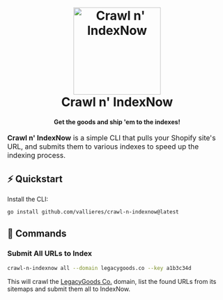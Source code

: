<!-- markdownlint-disable MD002 MD013 MD033 MD041 -->
<h1 align="center">
  <a name="logo" href="https://github.com/vallieres/crawl-n-indexnow">
    <img src="https://github.com/vallieres/crawl-n-indexnow/assets/182217/01bf723d-b7c9-476e-8271-817e5ee3a4d2" alt="Crawl n' IndexNow" width="200"></a>
  <br>
  Crawl n' IndexNow
</h1>
<h4 align="center">Get the goods and ship 'em to the indexes!</h4>
<div align="center"></div>

<font size="3">
    <strong>Crawl n' IndexNow</strong> is a simple CLI that pulls your Shopify site's URL, and submits them to various indexes to speed up the indexing process.
</font>


## ⚡️ Quickstart

Install the CLI:
```bash
go install github.com/vallieres/crawl-n-indexnow@latest
```

## 🎯 Commands

### Submit All URLs to Index

```bash
crawl-n-indexnow all --domain legacygoods.co --key a1b3c34d
```

This will crawl the [LegacyGoods Co.](https://legacygoods.co) domain, list the found URLs from its sitemaps and submit 
them all to IndexNow.
